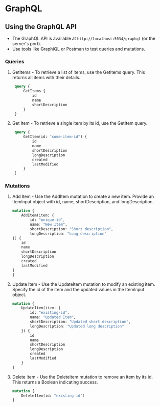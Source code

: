 # GraphQL

## Using the GraphQL API
- The GraphQL API is available at `http://localhost:5034/graphql` (or the server's port).
- Use tools like GraphiQL or Postman to test queries and mutations.

### Queries
1. GetItems - To retrieve a list of items, use the GetItems query. This returns all items with their details.
   ```graphql
    query {
        GetItems {
            id
            name
            shortDescription
        }
    }
    ```

2. Get Item - To retrieve a single item by its id, use the GetItem query.
   ```graphql
    query {
        GetItem(id: "some-item-id") {
            id
            name
            shortDescription
            longDescription
            created
            lastModified
        }
    }
    ```

### Mutations
1. Add Item - Use the AddItem mutation to create a new item. Provide an ItemInput object with id, name, shortDescription, and longDescription.
    ```graphql
    mutation {
        AddItem(item: {
            id: "unique-id",
            name: "New Item",
            shortDescription: "Short description",
            longDescription: "Long description"
    }) {
        id
        name
        shortDescription
        longDescription
        created
        lastModified
    }
    }
    ```

2. Update Item - Use the UpdateItem mutation to modify an existing item. Specify the id of the item and the updated values in the ItemInput object.
    ```graphql
    mutation {
        UpdateItem(item: {
            id: "existing-id",
            name: "Updated Item",
            shortDescription: "Updated short description",
            longDescription: "Updated long description"
        }) {
            id
            name
            shortDescription
            longDescription
            created
            lastModified
        }
    }
    ```

3. Delete Item - Use the DeleteItem mutation to remove an item by its id. This returns a Boolean indicating success.
    ```graphql
    mutation {
        DeleteItem(id: "existing-id")
    }    
    ```
